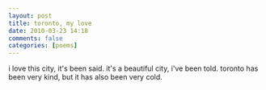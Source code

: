 ```yaml
---
layout: post
title: toronto, my love
date: 2010-03-23 14:18
comments: false
categories: [poems]
---
```


i love this city, it's been said.
it's a beautiful city, i've been told.
toronto has been very kind,
but it has also been very cold.
